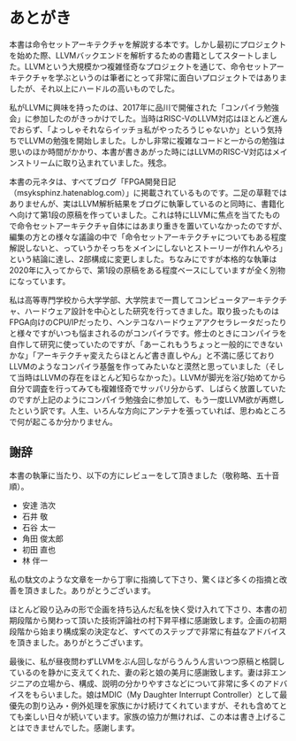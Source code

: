 # あとがき

本書は命令セットアーキテクチャを解説する本です。しかし最初にプロジェクトを始めた際、LLVMバックエンドを解析するための書籍としてスタートしました。LLVMという大規模かつ複雑怪奇なプロジェクトを通じて、命令セットアーキテクチャを学ぶというのは筆者にとって非常に面白いプロジェクトではありましたが、それ以上にハードルの高いものでした。

私がLLVMに興味を持ったのは、2017年に品川で開催された「コンパイラ勉強会」に参加したのがきっかけでした。当時はRISC-VのLLVM対応はほとんど進んでおらず、「よっしゃそれならイッチョ私がやったろうじゃないか」という気持ちでLLVMの勉強を開始しました。しかし非常に複雑なコードと一からの勉強は思いのほか時間がかかり、本書が書きあがった時にはLLVMのRISC-V対応はメインストリームに取り込まれていました。残念。

本書の元ネタは、すべてブログ「FPGA開発日記（msyksphinz.hatenablog.com）」に掲載されているものです。二足の草鞋ではありませんが、実はLLVM解析結果をブログに執筆しているのと同時に、書籍化へ向けて第1段の原稿を作っていました。これは特にLLVMに焦点を当てたもので命令セットアーキテクチャ自体にはあまり重きを置いていなかったのですが、編集の方との様々な議論の中で「命令セットアーキテクチャについてもある程度解説しないと、っていうかそっちをメインにしないとストーリーが作れんやろ」という結論に達し、2部構成に変更しました。ちなみにですが本格的な執筆は2020年に入ってからで、第1段の原稿をある程度ベースにしていますが全く別物になっています。

私は高等専門学校から大学学部、大学院まで一貫してコンピュータアーキテクチャ、ハードウェア設計を中心とした研究を行ってきました。取り扱ったものはFPGA向けのCPU/IPだったり、ヘンテコなハードウェアアクセラレータだったりと様々ですがいつも悩まされるのがコンパイラです。修士のときにコンパイラを自作して研究に使っていたのですが、「あーこれもうちょっと一般的にできないかな」「アーキテクチャ変えたらほとんど書き直しやん」と不満に感じておりLLVMのようなコンパイラ基盤を作ってみたいなと漠然と思っていました（そして当時はLLVMの存在をほとんど知らなかった）。LLVMが脚光を浴び始めてから自分で調査を行ってみても複雑怪奇でサッパリ分からず、しばらく放置していたのですが上記のようにコンパイラ勉強会に参加して、もう一度LLVM欲が再燃したという訳です。人生、いろんな方向にアンテナを張っていれば、思わぬところで何が起こるか分かりません。



## 謝辞

本書の執筆に当たり、以下の方にレビューをして頂きました（敬称略、五十音順）。

- 安達 浩次
- 石井 敬
- 石谷 太一
- 角田 俊太郎
- 初田 直也
- 林 伴一

私の駄文のような文章を一から丁寧に指摘して下さり、驚くほど多くの指摘と改善を頂きました。ありがとうございます。

ほとんど殴り込みの形で企画を持ち込んだ私を快く受け入れて下さり、本書の初期段階から関わって頂いた技術評論社の村下昇平様に感謝致します。企画の初期段階から始まり構成案の決定など、すべてのステップで非常に有益なアドバイスを頂きました。ありがとうございます。

最後に、私が昼夜問わずLLVMをぶん回しながらうんうん言いつつ原稿と格闘しているのを静かに支えてくれた、妻の彩と娘の美月に感謝致します。妻は非エンジニアの立場から、構成、説明の分かりやすさなどについて非常に多くのアドバイスをもらいました。娘はMDIC（My Daughter Interrupt Controller）として最優先の割り込み・例外処理を家族にかけ続けてくれていますが、それも含めてとても楽しい日々が続いています。家族の協力が無ければ、この本は書き上げることはできませんでした。感謝します。
